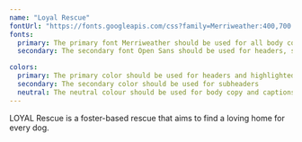 ```yaml
---
name: "Loyal Rescue"
fontUrl: "https://fonts.googleapis.com/css?family=Merriweather:400,700|Open+Sans:400,700"
fonts:
  primary: The primary font Merriweather should be used for all body copy text.
  secondary: The secondary font Open Sans should be used for headers, subheaders, buttons.

colors:
  primary: The primary color should be used for headers and highlighted text
  secondary: The secondary color should be used for subheaders
  neutral: The neutral colour should be used for body copy and captions
---
```

LOYAL Rescue is a foster-based rescue that aims to find a loving home for every dog.

